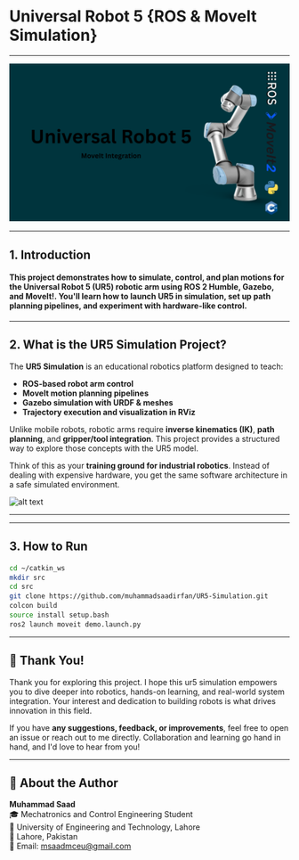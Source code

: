 # Universal Robot 5 {ROS & MoveIt Simulation}

---

![alt text](ur5_header.png)

---



<div class="section-border">

## 1. Introduction

#### This project demonstrates how to simulate, control, and plan motions for the **Universal Robot 5 (UR5)** robotic arm using **ROS 2 Humble**, **Gazebo**, and **MoveIt!**. You'll learn how to launch UR5 in simulation, set up path planning pipelines, and experiment with hardware-like control.

</div>

---

<div class="section-border">

## 2. What is the UR5 Simulation Project?

The **UR5 Simulation** is an educational robotics platform designed to teach:

- **ROS-based robot arm control**  
- **MoveIt motion planning pipelines**  
- **Gazebo simulation with URDF & meshes**  
- **Trajectory execution and visualization in RViz**

Unlike mobile robots, robotic arms require **inverse kinematics (IK)**, **path planning**, and **gripper/tool integration**. This project provides a structured way to explore those concepts with the UR5 model.

Think of this as your **training ground for industrial robotics**. Instead of dealing with expensive hardware, you get the same software architecture in a safe simulated environment.

![alt text](ur5.gif)


---



</div>

---

<div class="section-border">

## 3. How to Run

   ```bash
   cd ~/catkin_ws
   mkdir src
   cd src
   git clone https://github.com/muhammadsaadirfan/UR5-Simulation.git
   colcon build
   source install setup.bash
   ros2 launch moveit demo.launch.py
   ```
---
## 🙏 Thank You!

Thank you for exploring this project. I hope this ur5 simulation empowers you to dive deeper into robotics, hands-on learning, and real-world system integration. Your interest and dedication to building robots is what drives innovation in this field.

If you have **any suggestions, feedback, or improvements**, feel free to open an issue or reach out to me directly. Collaboration and learning go hand in hand, and I'd love to hear from you!

---

## 👤 About the Author

**Muhammad Saad**  
🎓 Mechatronics and Control Engineering Student  
🏫 University of Engineering and Technology, Lahore  
📍 Lahore, Pakistan  
📧 Email: [msaadmceu@gmail.com](mailto:msaadmceu@gmail.com)
